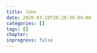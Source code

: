 ```yaml
---
title: John
date: 2020-03-28T20:29:39-04:00
categories: []
tags: []
chapter: 
inprogress: false
---
```


